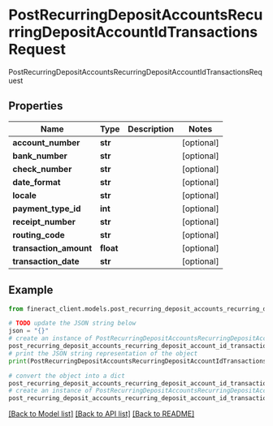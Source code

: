 # PostRecurringDepositAccountsRecurringDepositAccountIdTransactionsRequest

PostRecurringDepositAccountsRecurringDepositAccountIdTransactionsRequest

## Properties

Name | Type | Description | Notes
------------ | ------------- | ------------- | -------------
**account_number** | **str** |  | [optional] 
**bank_number** | **str** |  | [optional] 
**check_number** | **str** |  | [optional] 
**date_format** | **str** |  | [optional] 
**locale** | **str** |  | [optional] 
**payment_type_id** | **int** |  | [optional] 
**receipt_number** | **str** |  | [optional] 
**routing_code** | **str** |  | [optional] 
**transaction_amount** | **float** |  | [optional] 
**transaction_date** | **str** |  | [optional] 

## Example

```python
from fineract_client.models.post_recurring_deposit_accounts_recurring_deposit_account_id_transactions_request import PostRecurringDepositAccountsRecurringDepositAccountIdTransactionsRequest

# TODO update the JSON string below
json = "{}"
# create an instance of PostRecurringDepositAccountsRecurringDepositAccountIdTransactionsRequest from a JSON string
post_recurring_deposit_accounts_recurring_deposit_account_id_transactions_request_instance = PostRecurringDepositAccountsRecurringDepositAccountIdTransactionsRequest.from_json(json)
# print the JSON string representation of the object
print(PostRecurringDepositAccountsRecurringDepositAccountIdTransactionsRequest.to_json())

# convert the object into a dict
post_recurring_deposit_accounts_recurring_deposit_account_id_transactions_request_dict = post_recurring_deposit_accounts_recurring_deposit_account_id_transactions_request_instance.to_dict()
# create an instance of PostRecurringDepositAccountsRecurringDepositAccountIdTransactionsRequest from a dict
post_recurring_deposit_accounts_recurring_deposit_account_id_transactions_request_from_dict = PostRecurringDepositAccountsRecurringDepositAccountIdTransactionsRequest.from_dict(post_recurring_deposit_accounts_recurring_deposit_account_id_transactions_request_dict)
```
[[Back to Model list]](../README.md#documentation-for-models) [[Back to API list]](../README.md#documentation-for-api-endpoints) [[Back to README]](../README.md)


